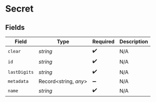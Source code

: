 # Secret


## Fields

| Field                 | Type                  | Required              | Description           |
| --------------------- | --------------------- | --------------------- | --------------------- |
| `clear`               | *string*              | :heavy_check_mark:    | N/A                   |
| `id`                  | *string*              | :heavy_check_mark:    | N/A                   |
| `lastDigits`          | *string*              | :heavy_check_mark:    | N/A                   |
| `metadata`            | Record<string, *any*> | :heavy_minus_sign:    | N/A                   |
| `name`                | *string*              | :heavy_check_mark:    | N/A                   |
